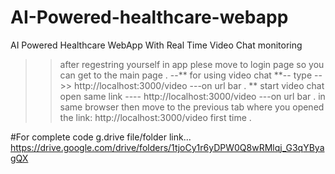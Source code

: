 # AI-Powered-healthcare-webapp
AI Powered Healthcare WebApp With Real Time Video Chat monitoring

>> after regestring yourself in app plese move to login page so you can  get to the main page .
 --** for using video chat **--
type -->>   http://localhost:3000/video    ---on url bar .
** start  video chat
>> open same  link ----    http://localhost:3000/video    ---on url bar . in same browser
>> then move to the previous tab where you opened the  link:  http://localhost:3000/video    first time .



#For complete code  g.drive  file/folder link...
https://drive.google.com/drive/folders/1tjoCy1r6yDPW0Q8wRMlqj_G3qYByagQX 
